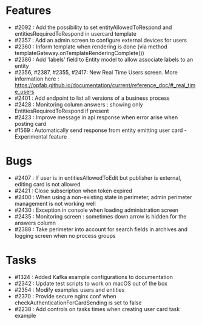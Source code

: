 # Features

- #2092 : Add the possibility to set entityAllowedToRespond and entitiesRequiredToRespond in usercard template
- #2357 : Add an admin screen to configure external devices for users
- #2360 : Inform template when rendering is done (via method templateGateway.onTemplateRenderingComplete())
- #2386 : Add 'labels' field to Entity model to allow associate labels to an entity
- #2356, #2387, #2355, #2417: New Real Time Users screen. More information here : https://opfab.github.io/documentation/current/reference_doc/#_real_time_users
- #2401 : Add endpoint to list all versions of a business process
- #2428 : Monitoring column answers : showing only EntitiesRequiredToRespond if present
- #2423 : Improve message in api response when error arise when posting card
- #1569 : Automatically send response from entity emitting user card - Experimental feature 

# Bugs

- #2407 : If user is in entitiesAllowedToEdit but publisher is external, editing card is not allowed
- #2421 : Close subscription when token expired
- #2400 : When using a non-existing state in perimeter, admin perimeter management is not working well
- #2430 : Exception in console when loading administration screen
- #2435 : Monitoring screen : sometimes down arrow is hidden for the answers column
- #2388 : Take perimeter into account for search fields in archives and logging screen when no process groups


# Tasks

- #1324 : Added Kafka example configurations to documentation
- #2342 : Update test scripts to work on macOS out of the box
- #2354 : Modify examples users and entities
- #2370 : Provide secure nginx conf when checkAuthenticationForCardSending is set to false
- #2238 : Add controls on tasks times when creating user card task example
